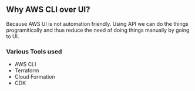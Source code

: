 
## Why AWS CLI over UI?
Because AWS UI is not automation friendly. Using API we can do the things programitically and thus reduce the need of doing things manually by going to UI.
<br>

### Various Tools used
- AWS CLI
- Terraform
- Cloud Formation
- CDK

